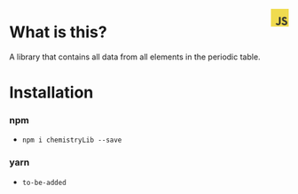 [<img align="right" alt="JavaScript" width="32px" src="https://raw.githubusercontent.com/github/explore/main/topics/javascript/javascript.png" />][JavaScript_Site]

[JavaScript_Site]: https://developer.mozilla.org/en-US/docs/Web/JavaScript

# What is this?
A library that contains all data from all elements in the periodic table.

# Installation

### npm
- `npm i chemistryLib --save`

### yarn
- `to-be-added`